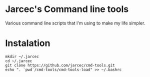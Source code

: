 Jarcec's Command line tools
===========================

Various command line scripts that I'm using to make my life simpler.

Instalation
===========

    mkdir ~/.jarcec
    cd ~/.jarcec
    git clone https://github.com/jarcec/cmd-tools.git
    echo ". `pwd`/cmd-tools/cmd-tools-load" >> ~/.bashrc
